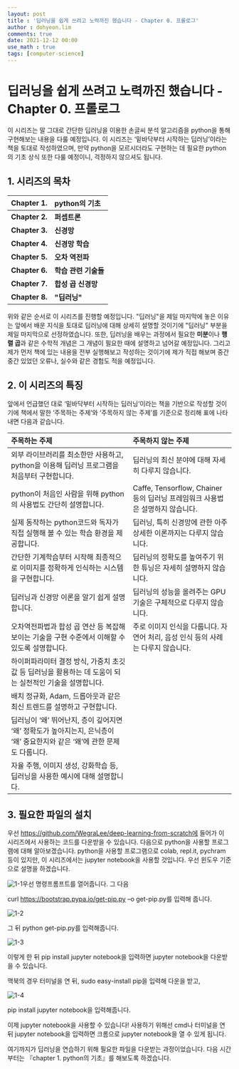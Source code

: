 ```yaml
---
layout: post
title : '딥러닝을 쉽게 쓰려고 노력까진 했습니다 - Chapter 0. 프롤로그'
author : dohyeon.lim
comments: true
date: 2021-12-12 00:00
use_math : true
tags: [computer-science]
---
```


# 딥러닝을 쉽게 쓰려고 노력까진 했습니다 - Chapter 0. 프롤로그

 이 시리즈는 말 그대로 간단한 딥러닝을 이용한 손글씨 분석 알고리즘을 python을 통해 구현해보는 내용을 다룰 예정입니다. 이 시리즈는 ‘밑바닥부터 시작하는 딥러닝’이라는 책을 토대로 작성하였으며, 만약 python을 모르시더라도 구현하는 데 필요한 python의 기초 상식 또한 다룰 예정이니, 걱정하지 않으셔도 됩니다.

## 1. 시리즈의 목차

| **Chapter 1.** | **python의 기초**    |
| -------------- | :------------------- |
| **Chapter 2.** | **퍼셉트론**         |
| **Chapter 3.** | **신경망**           |
| **Chapter 4.** | **신경망 학습**      |
| **Chapter 5.** | **오차 역전파**      |
| **Chapter 6.** | **학습 관련 기술들** |
| **Chapter 7.** | **합성 곱 신경망**   |
| **Chapter 8.** | **"딥러닝"**         |

위와 같은 순서로 이 시리즈를 진행할 예정입니다. "딥러닝"을 제일 마지막에 놓은 이유는 앞에서 배운 지식을 토대로 딥러닝에 대해 상세히 설명할 것이기에 "딥러닝" 부분을 제일 마지막으로 선정하였습니다. 또한, 딥러닝을 배우는 과정에서 필요한 **미분**이나 **행렬 곱**과 같은 수학적 개념은 그 개념이 필요한 때에 설명하고 넘어갈 예정입니다. 그리고 제가 먼저 책에 있는 내용을 전부 실행해보고 작성하는 것이기에 제가 직접 해보며 중간중간 있었던 오류나, 실수와 같은 경험도 적을 예정입니다.

## 2. 이 시리즈의 특징

 앞에서 언급했던 대로 ‘밑바닥부터 시작하는 딥러닝’이라는 책을 기반으로 작성할 것이기에 책에서 말한 ‘주목하는 주제’와 ‘주목하지 않는 주제’를 기준으로 정리해 표에 나타내면 다음과 같습니다.

| 주목하는 주제                                                | 주목하지 않는 주제                                           |
| :----------------------------------------------------------- | :----------------------------------------------------------- |
| 외부 라이브러리를 최소한만 사용하고, python을 이용해 딥러닝 프로그램을 처음부터 구현합니다. | 딥러닝의 최신 분야에 대해 자세히 다루지 않습니다.            |
| python이 처음인 사람을 위해 python의 사용법도 간단히 설명합니다. | Caffe, Tensorflow, Chainer 등의 딥러닝 프레임워크 사용법은 설명하지 않습니다. |
| 실제 동작하는 python코드와 독자가 직접 실행해 볼 수 있는 학습 환경을 제공합니다. | 딥러닝, 특히 신경망에 관한 아주 상세한 이론까지는 다루지 않습니다. |
| 간단한 기계학습부터 시작해 최종적으로 이미지를 정확하게 인식하는 시스템을 구현합니다. | 딥러닝의 정확도를 높여주기 위한 튜닝은 자세히 설명하지 않습니다. |
| 딥러닝과 신경망 이론을 알기 쉽게 설명합니다.                 | 딥러닝의 성능을 올려주는 GPU 기술은 구체적으로 다루지 않습니다. |
| 오차역전파법과 합성 곱 연산 등 복잡해 보이는 기술을 구현 수준에서 이해할 수 있도록 설명합니다. | 주로 이미지 인식을 다룹니다. 자연어 처리, 음성 인식 등의 사례는 다루지 않습니다. |
| 하이퍼파라미터 결정 방식, 가중치 초깃값 등 딥러닝을 활용하는 데 도움이 되는 실천적인 기술을 설명합니다. |                                                              |
| 배치 정규화, Adam, 드롭아웃과 같은 최신 트렌드를 설명하고 구현합니다. |                                                              |
| 딥러닝이 ‘왜’ 뛰어난지, 층이 깊어지면 ‘왜’ 정확도가 높아지는지, 은닉층이 ‘왜’ 중요한지와 같은 ‘왜’에 관한 문제도 다룹니다. |                                                              |
| 자율 주행, 이미지 생성, 강화학습 등, 딥러닝을 사용한 예시에 대해 설명합니다. |                                                              |

## 3. 필요한 파일의 설치

 우선 https://github.com/WegraLee/deep-learning-from-scratch에 들어가 이 시리즈에서 사용하는 코드를 다운받을 수 있습니다. 다음으로 python을 사용할 프로그램에 대해 알아보겠습니다. python을 사용할 프로그램으로 colab, repl.it, pychram 등이 있지만, 이 시리즈에서는 jupyter notebook을 사용할 것입니다. 우선 윈도우 기준으로 설명을 하겠습니다. 

![1-1](https://user-images.githubusercontent.com/76457671/145793834-9b13566a-b325-4c1d-bcba-1c031d3b23d7.png)우선 명령프롬프트를 열어줍니다. 그 다음 

curl https://bootstrap.pypa.io/get-pip.py –o get-pip.py를 입력해 줍니다.

![1-2](https://user-images.githubusercontent.com/76457671/145793750-ac7d8114-4cf1-4a95-8943-fe8044b83113.png)

그 뒤 python get-pip.py를 입력해줍니다.

![1-3](https://user-images.githubusercontent.com/76457671/145793676-54750290-1fd3-4bc2-9cbd-481e7ec7c0e3.png)

이렇게 한 뒤 pip install jupyter notebook을 입력하면 jupyter notebook을 다운받을 수 있습니다. 



맥북의 경우 터미널을 연 뒤, sudo easy-install pip을 입력해 다운을 받고,

![1-4](https://user-images.githubusercontent.com/76457671/145793476-40dd213e-318a-4b65-b91a-554fbfa2bfde.png)

pip install jupyter notebook을 입력해줍니다.



이제 jupyter notebook을 사용할 수 있습니다! 사용하기 위해선 cmd나 터미널을 연 뒤 jupyter notebook을 입력하면 크롬으로 jupyter notebook을 열 수 있게 됩니다.



여기까지가 딥러닝을 연습하기 위해 필요한 파일을 다운받는 과정이었습니다. 다음 시간부터는 『chapter 1. python의 기초』를 해보도록 하겠습니다.
